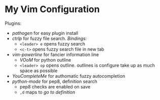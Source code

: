 # My Vim Configuration

Plugins:

* *pathogen* for easy plugin install
* *ctrlp* for fuzzy file search. _Bindings:_
   * `<leader> e` opens fuzzy search
   * `<c-t>` opens fuzzy search file in new tab
* *vim-powerline* for fancier information line
   * *VOoM* for python outline
   * `<leader> op` opens outline. outlines is configure take up as much
          space as possible
* *YouCompleteMe* for authomatic fuzzy autocompletion
* *python-mode* for pep8, definition search
   * pep8 checks are enabled on save
   * `,d` maps to _go to definition_
